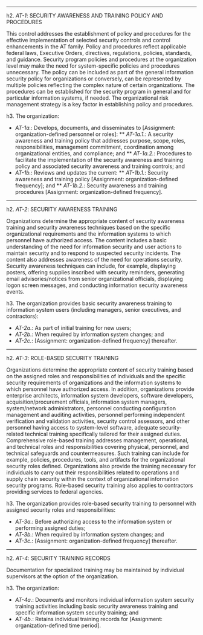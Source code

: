 

----


h2. *AT-1*: SECURITY AWARENESS AND TRAINING POLICY AND PROCEDURES

This control addresses the establishment of policy and procedures for the effective implementation of selected security controls and control enhancements in the AT family. Policy and procedures reflect applicable federal laws, Executive Orders, directives, regulations, policies, standards, and guidance. Security program policies and procedures at the organization level may make the need for system-specific policies and procedures unnecessary. The policy can be included as part of the general information security policy for organizations or conversely, can be represented by multiple policies reflecting the complex nature of certain organizations. The procedures can be established for the security program in general and for particular information systems, if needed. The organizational risk management strategy is a key factor in establishing policy and procedures.


h3. The organization:

* *AT-1a.*: Develops, documents, and disseminates to [Assignment: organization-defined personnel or roles]:
** *AT-1a.1.*: A security awareness and training policy that addresses purpose, scope, roles, responsibilities, management commitment, coordination among organizational entities, and compliance; and
** *AT-1a.2.*: Procedures to facilitate the implementation of the security awareness and training policy and associated security awareness and training controls; and
* *AT-1b.*: Reviews and updates the current:
** *AT-1b.1.*: Security awareness and training policy [Assignment: organization-defined frequency]; and
** *AT-1b.2.*: Security awareness and training procedures [Assignment: organization-defined frequency].


----


h2. *AT-2*: SECURITY AWARENESS TRAINING

Organizations determine the appropriate content of security awareness training and security awareness techniques based on the specific organizational requirements and the information systems to which personnel have authorized access. The content includes a basic understanding of the need for information security and user actions to maintain security and to respond to suspected security incidents. The content also addresses awareness of the need for operations security. Security awareness techniques can include, for example, displaying posters, offering supplies inscribed with security reminders, generating email advisories/notices from senior organizational officials, displaying logon screen messages, and conducting information security awareness events.


h3. The organization provides basic security awareness training to information system users (including managers, senior executives, and contractors):

* *AT-2a.*: As part of initial training for new users;
* *AT-2b.*: When required by information system changes; and
* *AT-2c.*: [Assignment: organization-defined frequency] thereafter.


----


h2. *AT-3*: ROLE-BASED SECURITY TRAINING

Organizations determine the appropriate content of security training based on the assigned roles and responsibilities of individuals and the specific security requirements of organizations and the information systems to which personnel have authorized access. In addition, organizations provide enterprise architects, information system developers, software developers, acquisition/procurement officials, information system managers, system/network administrators, personnel conducting configuration management and auditing activities, personnel performing independent verification and validation activities, security control assessors, and other personnel having access to system-level software, adequate security-related technical training specifically tailored for their assigned duties. Comprehensive role-based training addresses management, operational, and technical roles and responsibilities covering physical, personnel, and technical safeguards and countermeasures. Such training can include for example, policies, procedures, tools, and artifacts for the organizational security roles defined. Organizations also provide the training necessary for individuals to carry out their responsibilities related to operations and supply chain security within the context of organizational information security programs. Role-based security training also applies to contractors providing services to federal agencies.


h3. The organization provides role-based security training to personnel with assigned security roles and responsibilities:

* *AT-3a.*: Before authorizing access to the information system or performing assigned duties;
* *AT-3b.*: When required by information system changes; and
* *AT-3c.*: [Assignment: organization-defined frequency] thereafter.


----


h2. *AT-4*: SECURITY TRAINING RECORDS

Documentation for specialized training may be maintained by individual supervisors at the option of the organization.


h3. The organization:

* *AT-4a.*: Documents and monitors individual information system security training activities including basic security awareness training and specific information system security training; and
* *AT-4b.*: Retains individual training records for [Assignment: organization-defined time period].
